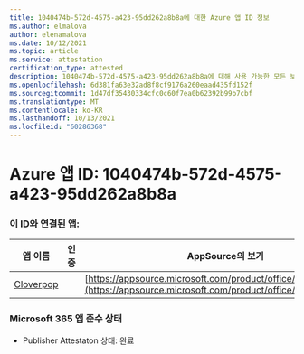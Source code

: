 ```yaml
---
title: 1040474b-572d-4575-a423-95dd262a8b8a에 대한 Azure 앱 ID 정보
ms.author: elmalova
author: elenamalova
ms.date: 10/12/2021
ms.topic: article
ms.service: attestation
certification_type: attested
description: 1040474b-572d-4575-a423-95dd262a8b8a에 대해 사용 가능한 모든 보안 및 규정 준수 정보입니다.
ms.openlocfilehash: 6d381fa63e32ad8f8cf9176a260eaad435fd152f
ms.sourcegitcommit: 1d47df35430334cfc0c60f7ea0b62392b99b7cbf
ms.translationtype: MT
ms.contentlocale: ko-KR
ms.lasthandoff: 10/13/2021
ms.locfileid: "60286368"
---
```

# <a name="azure-app-id-1040474b-572d-4575-a423-95dd262a8b8a"></a>Azure 앱 ID: 1040474b-572d-4575-a423-95dd262a8b8a


### <a name="apps-associated-with-this-id"></a>이 ID와 연결된 앱:
| **앱 이름** | **인증** | **AppSource의 보기** |
|--------------|---------------|-----------------------|
| [Cloverpop](https://docs.microsoft.com/microsoft-365-app-certification/forward/WA200001803) |  | [https://appsource.microsoft.com/product/office/WA200001803](https://appsource.microsoft.com/product/office/WA200001803) |

### <a name="microsoft-365-app-compliance-status"></a>Microsoft 365 앱 준수 상태
- Publisher Attestaton 상태: 완료
